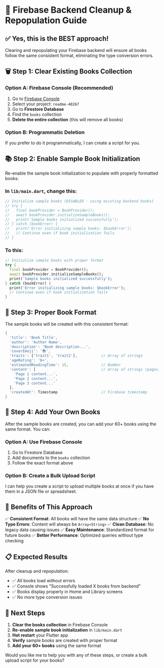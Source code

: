 # 🔄 Firebase Backend Cleanup & Repopulation Guide

## ✅ **Yes, this is the BEST approach!**

Clearing and repopulating your Firebase backend will ensure all books follow the same consistent format, eliminating the type conversion errors.

## 🗑️ **Step 1: Clear Existing Books Collection**

### Option A: Firebase Console (Recommended)
1. Go to [Firebase Console](https://console.firebase.google.com/)
2. Select your project: `readme-40267`
3. Go to **Firestore Database**
4. Find the `books` collection
5. **Delete the entire collection** (this will remove all books)

### Option B: Programmatic Deletion
If you prefer to do it programmatically, I can create a script for you.

## 📚 **Step 2: Enable Sample Book Initialization**

Re-enable the sample book initialization to populate with properly formatted books:

### In `lib/main.dart`, change this:
```dart
// Initialize sample books (DISABLED - using existing backend books)
// try {
//   final bookProvider = BookProvider();
//   await bookProvider.initializeSampleBooks();
//   print('Sample books initialized successfully');
// } catch (bookError) {
//   print('Error initializing sample books: $bookError');
//   // Continue even if book initialization fails
// }
```

### To this:
```dart
// Initialize sample books with proper format
try {
  final bookProvider = BookProvider();
  await bookProvider.initializeSampleBooks();
  print('Sample books initialized successfully');
} catch (bookError) {
  print('Error initializing sample books: $bookError');
  // Continue even if book initialization fails
}
```

## 📝 **Step 3: Proper Book Format**

The sample books will be created with this consistent format:
```dart
{
  'title': 'Book Title',
  'author': 'Author Name',
  'description': 'Book description...',
  'coverEmoji': '📚',
  'traits': ['trait1', 'trait2'],           // Array of strings
  'ageRating': '6+',
  'estimatedReadingTime': 15,               // Number
  'content': [                              // Array of strings (pages)
    'Page 1 content...',
    'Page 2 content...',
    'Page 3 content...'
  ],
  'createdAt': Timestamp                    // Firebase timestamp
}
```

## 🚀 **Step 4: Add Your Own Books**

After the sample books are created, you can add your 60+ books using the same format. You can:

### Option A: Use Firebase Console
1. Go to Firestore Database
2. Add documents to the `books` collection
3. Follow the exact format above

### Option B: Create a Bulk Upload Script
I can help you create a script to upload multiple books at once if you have them in a JSON file or spreadsheet.

## 🎯 **Benefits of This Approach**

✅ **Consistent Format**: All books will have the same data structure
✅ **No Type Errors**: Content will always be `Array<String>`
✅ **Clean Database**: No legacy data causing issues
✅ **Easy Maintenance**: Standardized format for future books
✅ **Better Performance**: Optimized queries without type checking

## 📋 **Expected Results**

After cleanup and repopulation:
- ✅ All books load without errors
- ✅ Console shows "Successfully loaded X books from backend"
- ✅ Books display properly in Home and Library screens
- ✅ No more type conversion issues

## 🔧 **Next Steps**

1. **Clear the books collection** in Firebase Console
2. **Re-enable sample book initialization** in `lib/main.dart`
3. **Hot restart** your Flutter app
4. **Verify** sample books are created with proper format
5. **Add your 60+ books** using the same format

Would you like me to help you with any of these steps, or create a bulk upload script for your books?
